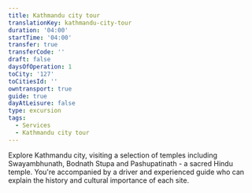 ```yaml
---
title: Kathmandu city tour
translationKey: kathmandu-city-tour
duration: '04:00'
startTime: '04:00'
transfer: true
transferCode: ''
draft: false
daysOfOperation: 1
toCity: '127'
toCitiesId: ''
owntransport: true
guide: true
dayAtLeisure: false
type: excursion
tags:
  - Services
  - Kathmandu city tour
---
```

Explore Kathmandu city, visiting a selection of temples including Swayambhunath, Bodnath Stupa and Pashupatinath - a sacred Hindu temple. You're accompanied by a driver and experienced guide who can explain the history and cultural importance of each site.